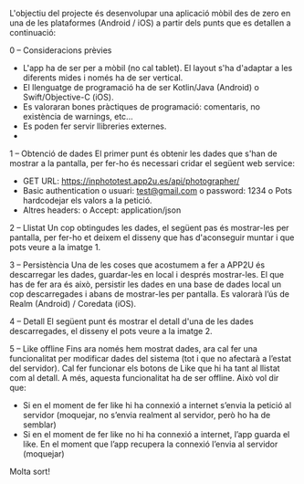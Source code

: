 L'objectiu del projecte és desenvolupar una aplicació mòbil des de zero en una de les plataformes
(Android / iOS) a partir dels punts que es detallen a continuació:

0 – Consideracions prèvies
- L'app ha de ser per a mòbil (no cal tablet). El layout s'ha d'adaptar a les diferents mides i només
ha de ser vertical.
- El llenguatge de programació ha de ser Kotlin/Java (Android) o Swift/Objective-C (iOS).
- Es valoraran bones pràctiques de programació: comentaris, no existència de warnings, etc...
- Es poden fer servir llibreries externes.
- 
1 – Obtenció de dades
El primer punt és obtenir les dades que s'han de mostrar a la pantalla, per fer-ho és necessari cridar el
següent web service:
- GET URL: https://inphototest.app2u.es/api/photographer/
- Basic authentication
o usuari: test@gmail.com
o password: 1234
o Pots hardcodejar els valors a la petició.
- Altres headers:
o Accept: application/json

2 – Llistat
Un cop obtingudes les dades, el següent pas és mostrar-les per pantalla, per fer-ho et deixem el disseny
que has d'aconseguir muntar i que pots veure a la imatge 1.

3 – Persistència
Una de les coses que acostumem a fer a APP2U és descarregar les dades, guardar-les en local i després
mostrar-les. El que has de fer ara és això, persistir les dades en una base de dades local un cop
descarregades i abans de mostrar-les per pantalla. Es valorarà l’ús de Realm (Android) / Coredata (iOS).

4 – Detall
El següent punt és mostrar el detall d'una de les dades descarregades, el disseny el pots veure a la
imatge 2.

5 – Like offline
Fins ara només hem mostrat dades, ara cal fer una funcionalitat per modificar dades del sistema (tot i
que no afectarà a l’estat del servidor). Cal fer funcionar els botons de Like que hi ha tant al llistat com al
detall. A més, aquesta funcionalitat ha de ser offline. Això vol dir que:
- Si en el moment de fer like hi ha connexió a internet s’envia la petició al servidor (moquejar, no
s’envia realment al servidor, però ho ha de semblar)
- Si en el moment de fer like no hi ha connexió a internet, l’app guarda el like. En el moment que
l’app recupera la connexió l’envia al servidor (moquejar)

Molta sort!

